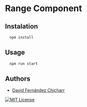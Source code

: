 
# Range Component

## Instalation

```bash
  npm install
```

## Usage

```bash
  npm run start
```

## Authors

- [David Fernández Chicharr](https://www.github.com/octokatherine)


[![MIT License](https://img.shields.io/badge/License-MIT-green.svg)](https://choosealicense.com/licenses/mit/)